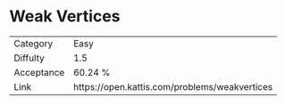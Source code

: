 # Weak Vertices

<table>
    <tr>
        <td>Category</td>
        <td>Easy</td>
    </tr>
    <tr>
        <td>Diffulty</td>
        <td>1.5</td>
    </tr>
    <tr>
        <td>Acceptance</td>
        <td>60.24 %</td>
    </tr>
    <tr>
        <td>Link</td>
        <td>https://open.kattis.com/problems/weakvertices</td>
    </tr>
</table>